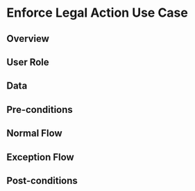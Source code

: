 # Enforce Legal Action Use Case

## Overview



## User Role



## Data



## Pre-conditions



## Normal Flow



## Exception Flow



## Post-conditions





